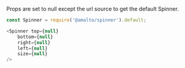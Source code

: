Props are set to null except the url source to get the default Spinner.

```javascript
const Spinner = require('@amalto/spinner').default;

<Spinner top={null}
    bottom={null}
    right={null}
    left={null}
    size={null}
/>
```